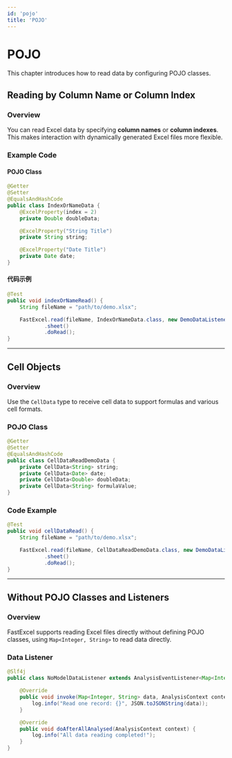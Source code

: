 ```yaml
---
id: 'pojo'
title: 'POJO'
---
```


# POJO

This chapter introduces how to read data by configuring POJO classes.

## Reading by Column Name or Column Index

### Overview

You can read Excel data by specifying **column names** or **column indexes**. This makes interaction with dynamically generated Excel files more flexible.

### Example Code

#### POJO Class

```java
@Getter
@Setter
@EqualsAndHashCode
public class IndexOrNameData {
    @ExcelProperty(index = 2)
    private Double doubleData;

    @ExcelProperty("String Title")
    private String string;

    @ExcelProperty("Date Title")
    private Date date;
}
```

#### 代码示例

```java
@Test
public void indexOrNameRead() {
    String fileName = "path/to/demo.xlsx";

    FastExcel.read(fileName, IndexOrNameData.class, new DemoDataListener())
            .sheet()
            .doRead();
}
```

---

## Cell Objects

### Overview

Use the `CellData` type to receive cell data to support formulas and various cell formats.

### POJO Class

```java
@Getter
@Setter
@EqualsAndHashCode
public class CellDataReadDemoData {
    private CellData<String> string;
    private CellData<Date> date;
    private CellData<Double> doubleData;
    private CellData<String> formulaValue;
}
```

### Code Example

```java
@Test
public void cellDataRead() {
    String fileName = "path/to/demo.xlsx";

    FastExcel.read(fileName, CellDataReadDemoData.class, new DemoDataListener())
            .sheet()
            .doRead();
}
```

---

## Without POJO Classes and Listeners

### Overview

FastExcel supports reading Excel files directly without defining POJO classes, using `Map<Integer, String>` to read data directly.

### Data Listener

```java
@Slf4j
public class NoModelDataListener extends AnalysisEventListener<Map<Integer, String>> {

    @Override
    public void invoke(Map<Integer, String> data, AnalysisContext context) {
        log.info("Read one record: {}", JSON.toJSONString(data));
    }

    @Override
    public void doAfterAllAnalysed(AnalysisContext context) {
        log.info("All data reading completed!");
    }
}
```
